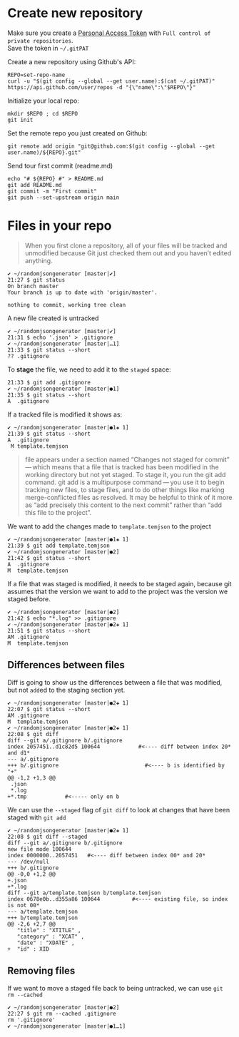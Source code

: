 # Create new repository # 

Make sure you create a [Personal Access Token](https://github.com/settings/tokens) with `Full control of private repositories`.   
Save the token in `~/.gitPAT`

Create a new repository using Github's API: 
```
REPO=set-repo-name
curl -u "$(git config --global --get user.name):$(cat ~/.gitPAT)" https://api.github.com/user/repos -d "{\"name\":\"$REPO\"}"
```
Initialize your local repo:
```
mkdir $REPO ; cd $REPO 
git init
```
Set the remote repo you just created on Github:
```
git remote add origin "git@github.com:$(git config --global --get user.name)/${REPO}.git"
```
Send tour first commit (readme.md)
```
echo "# ${REPO} #" > README.md
git add README.md
git commit -m "First commit"
git push --set-upstream origin main
```
# Files in your repo # 
> When you first clone a repository, all of your files will be tracked and unmodified because Git just checked them out and you haven’t edited anything.
```
✔ ~/randomjsongenerator [master|✔]
21:27 $ git status
On branch master
Your branch is up to date with 'origin/master'.

nothing to commit, working tree clean
```
A new file created is untracked 
```
✔ ~/randomjsongenerator [master|✔]
21:31 $ echo '.json' > .gitignore
✔ ~/randomjsongenerator [master|…1]
21:33 $ git status --short
?? .gitignore
```
To **stage** the file, we need to add it to the `staged` space: 
```
21:33 $ git add .gitignore
✔ ~/randomjsongenerator [master|●1]
21:35 $ git status --short
A  .gitignore
```
If a tracked file is modified it shows as: 
```
✔ ~/randomjsongenerator [master|●1✚ 1]
21:39 $ git status --short
A  .gitignore
 M template.temjson
```
> file appears under a section named “Changes not staged for commit” — which means that a file that is tracked has been modified in the working directory but not yet staged. To stage it, you run the git add command. git add is a multipurpose command — you use it to begin tracking new files, to stage files, and to do other things like marking merge-conflicted files as resolved. It may be helpful to think of it more as “add precisely this content to the next commit” rather than “add this file to the project”.     

We want to add the changes made to `template.temjson` to the project
```
✔ ~/randomjsongenerator [master|●1✚ 1]
21:39 $ git add template.temjson
✔ ~/randomjsongenerator [master|●2]
21:42 $ git status --short
A  .gitignore
M  template.temjson
```
If a file that was staged is modified, it needs to be staged again, because git assumes that the version we want to add to the project was the version we staged before. 
```
✔ ~/randomjsongenerator [master|●2]
21:42 $ echo "*.log" >> .gitignore
✔ ~/randomjsongenerator [master|●2✚ 1]
21:51 $ git status --short
AM .gitignore
M  template.temjson
```
## Differences between files ##
Diff is going to show us the differences between a file that was modified, but not `add`ed to the staging section yet. 
```
✔ ~/randomjsongenerator [master|●2✚ 1]
22:07 $ git status --short
AM .gitignore
M  template.temjson
✔ ~/randomjsongenerator [master|●2✚ 1]
22:08 $ git diff
diff --git a/.gitignore b/.gitignore
index 2057451..d1c82d5 100644            #<---- diff between index 20* and d1*
--- a/.gitignore
+++ b/.gitignore                           #<---- b is identified by "+"
@@ -1,2 +1,3 @@
 .json
 *.log
+*.tmp            #<----- only on b
```
We can use the `--staged` flag of `git diff` to look at changes that have been staged with `git add`
```
✔ ~/randomjsongenerator [master|●2✚ 1]
22:08 $ git diff --staged
diff --git a/.gitignore b/.gitignore
new file mode 100644
index 0000000..2057451   #<---- diff between index 00* and 20* 
--- /dev/null
+++ b/.gitignore
@@ -0,0 +1,2 @@
+.json
+*.log
diff --git a/template.temjson b/template.temjson
index 0678e0b..d355a86 100644          #<---- existing file, so index is not 00*
--- a/template.temjson
+++ b/template.temjson
@@ -2,6 +2,7 @@
   "title" : "XTITLE" ,
   "category" : "XCAT" ,
   "date" : "XDATE" ,
+  "id" : XID
```
## Removing files ##
If we want to move a staged file back to being untracked, we can use `git rm --cached` 
```
✔ ~/randomjsongenerator [master|●2]
22:27 $ git rm --cached .gitignore
rm '.gitignore'
✔ ~/randomjsongenerator [master|●1…1]
```
